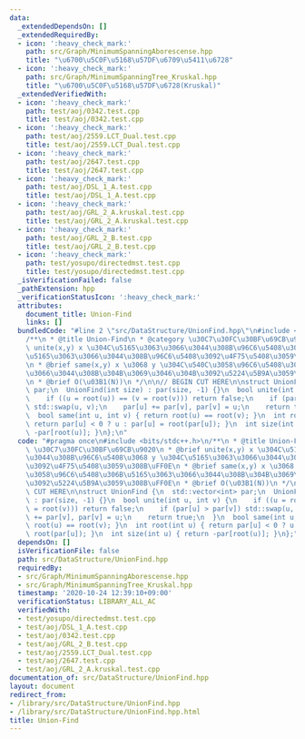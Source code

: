 ```yaml
---
data:
  _extendedDependsOn: []
  _extendedRequiredBy:
  - icon: ':heavy_check_mark:'
    path: src/Graph/MinimumSpanningAborescense.hpp
    title: "\u6700\u5C0F\u5168\u57DF\u6709\u5411\u6728"
  - icon: ':heavy_check_mark:'
    path: src/Graph/MinimumSpanningTree_Kruskal.hpp
    title: "\u6700\u5C0F\u5168\u57DF\u6728(Kruskal)"
  _extendedVerifiedWith:
  - icon: ':heavy_check_mark:'
    path: test/aoj/0342.test.cpp
    title: test/aoj/0342.test.cpp
  - icon: ':heavy_check_mark:'
    path: test/aoj/2559.LCT_Dual.test.cpp
    title: test/aoj/2559.LCT_Dual.test.cpp
  - icon: ':heavy_check_mark:'
    path: test/aoj/2647.test.cpp
    title: test/aoj/2647.test.cpp
  - icon: ':heavy_check_mark:'
    path: test/aoj/DSL_1_A.test.cpp
    title: test/aoj/DSL_1_A.test.cpp
  - icon: ':heavy_check_mark:'
    path: test/aoj/GRL_2_A.kruskal.test.cpp
    title: test/aoj/GRL_2_A.kruskal.test.cpp
  - icon: ':heavy_check_mark:'
    path: test/aoj/GRL_2_B.test.cpp
    title: test/aoj/GRL_2_B.test.cpp
  - icon: ':heavy_check_mark:'
    path: test/yosupo/directedmst.test.cpp
    title: test/yosupo/directedmst.test.cpp
  _isVerificationFailed: false
  _pathExtension: hpp
  _verificationStatusIcon: ':heavy_check_mark:'
  attributes:
    document_title: Union-Find
    links: []
  bundledCode: "#line 2 \"src/DataStructure/UnionFind.hpp\"\n#include <bits/stdc++.h>\n\
    /**\n * @title Union-Find\n * @category \u30C7\u30FC\u30BF\u69CB\u9020\n * @brief\
    \ unite(x,y) x \u304C\u5165\u3063\u3066\u3044\u308B\u96C6\u5408\u3068 y \u304C\
    \u5165\u3063\u3066\u3044\u308B\u96C6\u5408\u3092\u4F75\u5408\u3059\u308B\uFF0E\
    \n * @brief same(x,y) x \u3068 y \u304C\u540C\u3058\u96C6\u5408\u306B\u5165\u3063\
    \u3066\u3044\u308B\u304B\u3069\u3046\u304B\u3092\u5224\u5B9A\u3059\u308B\uFF0E\
    \n * @brief O(\u03B1(N))\n */\n\n// BEGIN CUT HERE\n\nstruct UnionFind {\n  std::vector<int>\
    \ par;\n  UnionFind(int size) : par(size, -1) {}\n  bool unite(int u, int v) {\n\
    \    if ((u = root(u)) == (v = root(v))) return false;\n    if (par[u] > par[v])\
    \ std::swap(u, v);\n    par[u] += par[v], par[v] = u;\n    return true;\n  }\n\
    \  bool same(int u, int v) { return root(u) == root(v); }\n  int root(int u) {\
    \ return par[u] < 0 ? u : par[u] = root(par[u]); }\n  int size(int u) { return\
    \ -par[root(u)]; }\n};\n"
  code: "#pragma once\n#include <bits/stdc++.h>\n/**\n * @title Union-Find\n * @category\
    \ \u30C7\u30FC\u30BF\u69CB\u9020\n * @brief unite(x,y) x \u304C\u5165\u3063\u3066\
    \u3044\u308B\u96C6\u5408\u3068 y \u304C\u5165\u3063\u3066\u3044\u308B\u96C6\u5408\
    \u3092\u4F75\u5408\u3059\u308B\uFF0E\n * @brief same(x,y) x \u3068 y \u304C\u540C\
    \u3058\u96C6\u5408\u306B\u5165\u3063\u3066\u3044\u308B\u304B\u3069\u3046\u304B\
    \u3092\u5224\u5B9A\u3059\u308B\uFF0E\n * @brief O(\u03B1(N))\n */\n\n// BEGIN\
    \ CUT HERE\n\nstruct UnionFind {\n  std::vector<int> par;\n  UnionFind(int size)\
    \ : par(size, -1) {}\n  bool unite(int u, int v) {\n    if ((u = root(u)) == (v\
    \ = root(v))) return false;\n    if (par[u] > par[v]) std::swap(u, v);\n    par[u]\
    \ += par[v], par[v] = u;\n    return true;\n  }\n  bool same(int u, int v) { return\
    \ root(u) == root(v); }\n  int root(int u) { return par[u] < 0 ? u : par[u] =\
    \ root(par[u]); }\n  int size(int u) { return -par[root(u)]; }\n};"
  dependsOn: []
  isVerificationFile: false
  path: src/DataStructure/UnionFind.hpp
  requiredBy:
  - src/Graph/MinimumSpanningAborescense.hpp
  - src/Graph/MinimumSpanningTree_Kruskal.hpp
  timestamp: '2020-10-24 12:39:10+09:00'
  verificationStatus: LIBRARY_ALL_AC
  verifiedWith:
  - test/yosupo/directedmst.test.cpp
  - test/aoj/DSL_1_A.test.cpp
  - test/aoj/0342.test.cpp
  - test/aoj/GRL_2_B.test.cpp
  - test/aoj/2559.LCT_Dual.test.cpp
  - test/aoj/2647.test.cpp
  - test/aoj/GRL_2_A.kruskal.test.cpp
documentation_of: src/DataStructure/UnionFind.hpp
layout: document
redirect_from:
- /library/src/DataStructure/UnionFind.hpp
- /library/src/DataStructure/UnionFind.hpp.html
title: Union-Find
---
```

